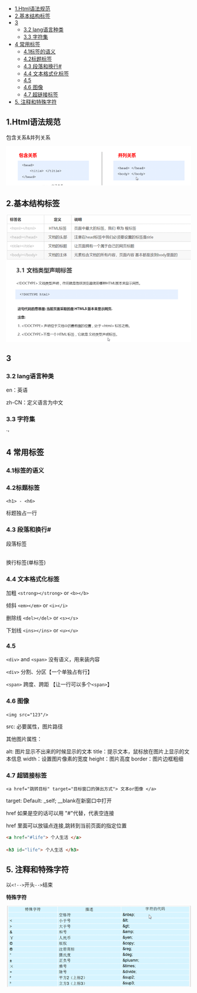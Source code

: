 - [1.Html语法规范](#1html语法规范)
- [2.基本结构标签](#2基本结构标签)
- [3](#3)
  - [3.2 lang语言种类](#32-lang语言种类)
  - [3.3 字符集](#33-字符集)
- [4 常用标签](#4-常用标签)
  - [4.1标签的语义](#41标签的语义)
  - [4.2标题标签](#42标题标签)
  - [4.3 段落和换行#](#43-段落和换行)
  - [4.4 文本格式化标签](#44-文本格式化标签)
  - [4.5](#45)
  - [4.6 图像](#46-图像)
  - [4.7 超链接标签](#47-超链接标签)
- [5. 注释和特殊字符](#5-注释和特殊字符)

## 1.Html语法规范

包含关系&并列关系

<img src="../.github/关系.png"/>

## 2.基本结构标签

<img src="./../.github/基本结构标签.png"/>

<img src="./../.github/文档类型声明.png"/>

## 3

### 3.2 lang语言种类
en：英语

zh-CN：定义语言为中文

### 3.3 字符集
`<mete charset="utf-8" />'

## 4 常用标签

### 4.1标签的语义

### 4.2标题标签 

`<h1> - <h6>`

标题独占一行

### 4.3 段落和换行# 

</p> 段落标签

<br /> 换行标签(单标签)

### 4.4 文本格式化标签

加粗 `<strong></strong>` or `<b></b>`

倾斜 `<em></em>` or `<i></i>`

删除线 `<del></del>` or `<s></s>`

下划线 `<ins></ins>` or `<u></u>`

### 4.5
`<div>` and `<span>` 没有语义，用来装内容

`<div>` 分割、分区【一个单独占有行】

`<span>` 跨度、跨距 【让一行可以多个`<span>`】

### 4.6 图像
`<img src="123"/>`

src: 必要属性，图片路径

其他图片属性：

alt: 图片显示不出来的时候显示的文本
title：提示文本，鼠标放在图片上显示的文本信息
width：设置图片像素的宽度
height：图片高度
border：图片边框粗细

###  4.7 超链接标签

`<a href="跳转目标" target="目标窗口的弹出方式"> 文本or图像 </a>`

target: Default: _self; __blank在新窗口中打开

href 如果是空的话可以用 "#"代替，代表空连接

href 里面可以放锚点连接,跳转到当前页面的指定位置

```html
<a href="#life"> 个人生活 </a>

<h3 id="life"> 个人生活 </h3>
```

## 5. 注释和特殊字符
以`<!-->`开头`-->`结束 

**特殊字符**

![](../.github/特殊字符.png)

